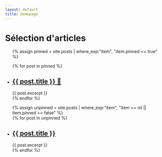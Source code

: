 ```yaml
---
layout: default
title: Homepage
---
```


<h1>Sélection d'articles</h1>

<ul>
  {% assign pinned = site.posts | where_exp:"item", "item.pinned == true" %}	

  {% for post in pinned %}
    <li>
      <h2><a href="{{ post.url }}">{{ post.title }} 📌</a></h2>
      {{ post.excerpt }}
    </li>
  {% endfor %}

  {% assign unpinned = site.posts | where_exp:"item", "item == nil || item.pinned == false" %}	
  {% for post in unpinned %}
    <li>
      <h2><a href="{{ post.url }}">{{ post.title }}</a></h2>
      {{ post.excerpt }}
    </li>
  {% endfor %}
  
</ul>

